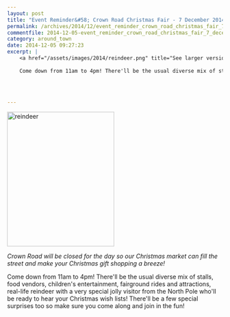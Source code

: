 ```yaml
---
layout: post
title: "Event Reminder&#58; Crown Road Christmas Fair - 7 December 2014"
permalink: /archives/2014/12/event_reminder_crown_road_christmas_fair_7_decembe.html
commentfile: 2014-12-05-event_reminder_crown_road_christmas_fair_7_decembe
category: around_town
date: 2014-12-05 09:27:23
excerpt: |
    <a href="/assets/images/2014/reindeer.png" title="See larger version of - reindeer"><img src="/assets/images/2014/reindeer_thumb.png" width="150" height="188" alt="reindeer" class="photo right" /></a>
    
    Come down from 11am to 4pm! There'll be the usual diverse mix of stalls, food vendors, children's entertainment, fairground rides and attractions, real-life reindeer with a very special jolly visitor from the North Pole who'll be ready to hear your Christmas wish lists! There'll be a few special surprises too so make sure you come along and join in the fun!
    
    
     

---
```


<a href="/assets/images/2014/reindeer.png" title="See larger version of - reindeer"><img src="/assets/images/2014/reindeer_thumb.png" width="250" height="314" alt="reindeer" class="photo right" /></a>

*Crown Road will be closed for the day so our Christmas market can fill the street and make your Christmas gift shopping a breeze!*

Come down from 11am to 4pm! There'll be the usual diverse mix of stalls, food vendors, children's entertainment, fairground rides and attractions, real-life reindeer with a very special jolly visitor from the North Pole who'll be ready to hear your Christmas wish lists! There'll be a few special surprises too so make sure you come along and join in the fun!
